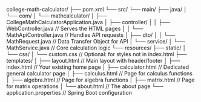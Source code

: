 college-math-calculator/
├── pom.xml
└── src/
    └── main/
        ├── java/
        │   └── com/
        │       └── mathcalculator/
        │           ├── CollegeMathCalculatorApplication.java
        │           ├── controller/
        │           │   ├── WebController.java       // Serves the HTML pages
        │           │   └── MathApiController.java   // Handles API requests
        │           ├── dto/
        │           │   └── MathRequest.java       // Data Transfer Object for API
        │           └── service/
        │               └── MathService.java         // Core calculation logic
        └── resources/
            ├── static/
            │   └── css/
            │       └── custom.css      // Optional: for styles not in index.html
            ├── templates/
            │   ├── layout.html         // Main layout with header/footer
            │   ├── index.html          // Your existing home page
            │   ├── calculator.html     // Dedicated general calculator page
            │   ├── calculus.html       // Page for calculus functions
            │   ├── algebra.html        // Page for algebra functions
            │   ├── matrix.html         // Page for matrix operations
            │   └── about.html          // The about page
            └── application.properties  // Spring Boot configuration
